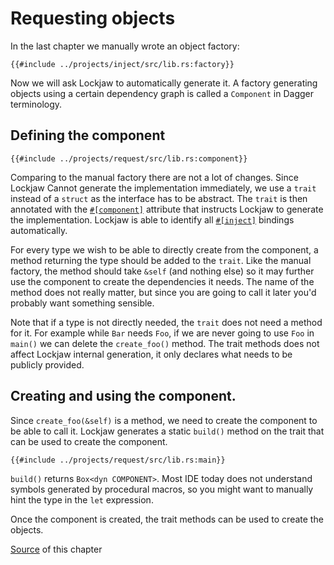 # Requesting objects

In the last chapter we manually wrote an object factory:

```rust,no_run,noplayground
{{#include ../projects/inject/src/lib.rs:factory}}
```

Now we will ask Lockjaw to automatically generate it. A factory generating objects using a certain
dependency graph is called a `Component` in Dagger terminology.

## Defining the component

```rust,no_run,noplayground
{{#include ../projects/request/src/lib.rs:component}}
```

Comparing to the manual factory there are not a lot of changes. Since Lockjaw Cannot generate the
implementation immediately, we use a `trait` instead of a `struct` as the interface has to be
abstract. The `trait` is then annotated with
the [`#[component]`](https://docs.rs/lockjaw/latest/lockjaw/attr.component.html) attribute that
instructs Lockjaw to generate the implementation. Lockjaw is able to identify
all [`#[inject]`](https://docs.rs/lockjaw/latest/lockjaw/injectable_attributes/attr.inject.html)
bindings automatically.

For every type we wish to be able to directly create from the component, a method returning the type
should be added to the `trait`. Like the manual factory, the method should take `&self` (and nothing
else) so it may further use the component to create the dependencies it needs. The name of the
method does not really matter, but since you are going to call it later you'd probably want
something sensible.

Note that if a type is not directly needed, the `trait` does not need a method for it. For example
while `Bar` needs `Foo`, if we are never going to use `Foo` in `main()` we can delete the
`create_foo()` method. The trait methods does not affect Lockjaw internal generation, it only
declares what needs to be publicly provided.

## Creating and using the component.

Since `create_foo(&self)` is a method, we need to create the component to be able to call it.
Lockjaw generates a static `build()` method on the trait that can be used to create the component.

```rust,no_run,noplayground
{{#include ../projects/request/src/lib.rs:main}}
```

`build()` returns `Box<dyn COMPONENT>`. Most IDE today does not understand symbols generated by
procedural macros, so you might want to manually hint the type in the `let` expression.

Once the component is created, the trait methods can be used to create the objects.

[Source](https://github.com/azureblaze/lockjaw/tree/main/userguide/projects/request/) of this
chapter